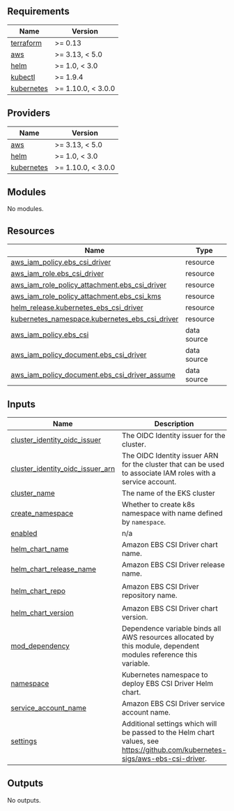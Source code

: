 ## Requirements

| Name | Version |
|------|---------|
| <a name="requirement_terraform"></a> [terraform](#requirement\_terraform) | >= 0.13 |
| <a name="requirement_aws"></a> [aws](#requirement\_aws) | >= 3.13, < 5.0 |
| <a name="requirement_helm"></a> [helm](#requirement\_helm) | >= 1.0, < 3.0 |
| <a name="requirement_kubectl"></a> [kubectl](#requirement\_kubectl) | >= 1.9.4 |
| <a name="requirement_kubernetes"></a> [kubernetes](#requirement\_kubernetes) | >= 1.10.0, < 3.0.0 |

## Providers

| Name | Version |
|------|---------|
| <a name="provider_aws"></a> [aws](#provider\_aws) | >= 3.13, < 5.0 |
| <a name="provider_helm"></a> [helm](#provider\_helm) | >= 1.0, < 3.0 |
| <a name="provider_kubernetes"></a> [kubernetes](#provider\_kubernetes) | >= 1.10.0, < 3.0.0 |

## Modules

No modules.

## Resources

| Name | Type |
|------|------|
| [aws_iam_policy.ebs_csi_driver](https://registry.terraform.io/providers/hashicorp/aws/latest/docs/resources/iam_policy) | resource |
| [aws_iam_role.ebs_csi_driver](https://registry.terraform.io/providers/hashicorp/aws/latest/docs/resources/iam_role) | resource |
| [aws_iam_role_policy_attachment.ebs_csi_driver](https://registry.terraform.io/providers/hashicorp/aws/latest/docs/resources/iam_role_policy_attachment) | resource |
| [aws_iam_role_policy_attachment.ebs_csi_kms](https://registry.terraform.io/providers/hashicorp/aws/latest/docs/resources/iam_role_policy_attachment) | resource |
| [helm_release.kubernetes_ebs_csi_driver](https://registry.terraform.io/providers/hashicorp/helm/latest/docs/resources/release) | resource |
| [kubernetes_namespace.kubernetes_ebs_csi_driver](https://registry.terraform.io/providers/hashicorp/kubernetes/latest/docs/resources/namespace) | resource |
| [aws_iam_policy.ebs_csi](https://registry.terraform.io/providers/hashicorp/aws/latest/docs/data-sources/iam_policy) | data source |
| [aws_iam_policy_document.ebs_csi_driver](https://registry.terraform.io/providers/hashicorp/aws/latest/docs/data-sources/iam_policy_document) | data source |
| [aws_iam_policy_document.ebs_csi_driver_assume](https://registry.terraform.io/providers/hashicorp/aws/latest/docs/data-sources/iam_policy_document) | data source |

## Inputs

| Name | Description | Type | Default | Required |
|------|-------------|------|---------|:--------:|
| <a name="input_cluster_identity_oidc_issuer"></a> [cluster\_identity\_oidc\_issuer](#input\_cluster\_identity\_oidc\_issuer) | The OIDC Identity issuer for the cluster. | `string` | n/a | yes |
| <a name="input_cluster_identity_oidc_issuer_arn"></a> [cluster\_identity\_oidc\_issuer\_arn](#input\_cluster\_identity\_oidc\_issuer\_arn) | The OIDC Identity issuer ARN for the cluster that can be used to associate IAM roles with a service account. | `string` | n/a | yes |
| <a name="input_cluster_name"></a> [cluster\_name](#input\_cluster\_name) | The name of the EKS cluster | `string` | n/a | yes |
| <a name="input_create_namespace"></a> [create\_namespace](#input\_create\_namespace) | Whether to create k8s namespace with name defined by `namespace`. | `bool` | `true` | no |
| <a name="input_enabled"></a> [enabled](#input\_enabled) | n/a | `bool` | `true` | no |
| <a name="input_helm_chart_name"></a> [helm\_chart\_name](#input\_helm\_chart\_name) | Amazon EBS CSI Driver chart name. | `string` | `"aws-ebs-csi-driver"` | no |
| <a name="input_helm_chart_release_name"></a> [helm\_chart\_release\_name](#input\_helm\_chart\_release\_name) | Amazon EBS CSI Driver release name. | `string` | `"aws-ebs-csi-driver"` | no |
| <a name="input_helm_chart_repo"></a> [helm\_chart\_repo](#input\_helm\_chart\_repo) | Amazon EBS CSI Driver repository name. | `string` | `"https://kubernetes-sigs.github.io/aws-ebs-csi-driver/"` | no |
| <a name="input_helm_chart_version"></a> [helm\_chart\_version](#input\_helm\_chart\_version) | Amazon EBS CSI Driver chart version. | `string` | `"2.19.0"` | no |
| <a name="input_mod_dependency"></a> [mod\_dependency](#input\_mod\_dependency) | Dependence variable binds all AWS resources allocated by this module, dependent modules reference this variable. | `any` | `null` | no |
| <a name="input_namespace"></a> [namespace](#input\_namespace) | Kubernetes namespace to deploy EBS CSI Driver Helm chart. | `string` | `"kube-system"` | no |
| <a name="input_service_account_name"></a> [service\_account\_name](#input\_service\_account\_name) | Amazon EBS CSI Driver service account name. | `string` | `"aws-ebs-csi-driver"` | no |
| <a name="input_settings"></a> [settings](#input\_settings) | Additional settings which will be passed to the Helm chart values, see https://github.com/kubernetes-sigs/aws-ebs-csi-driver. | `map` | `{}` | no |

## Outputs

No outputs.
